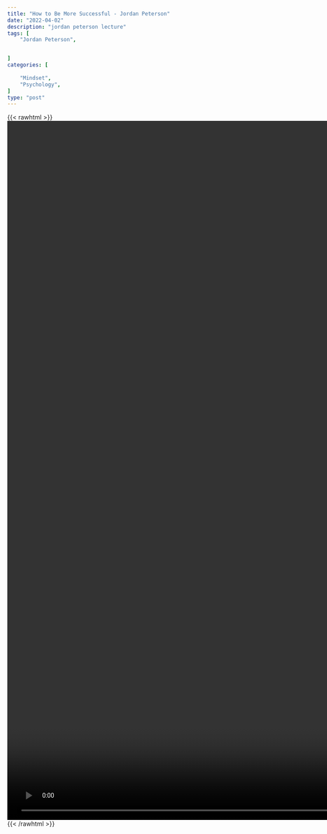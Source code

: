```yaml
---
title: "How to Be More Successful - Jordan Peterson"
date: "2022-04-02"
description: "jordan peterson lecture"
tags: [
    "Jordan Peterson",


]
categories: [
    
    "Mindset",
    "Psychology",
]
type: "post"
---
```

{{< rawhtml >}}
    <video style="height:40vh;width:auto" overflow="hidden" controls>
        <source src="https://lectures.dev00ps.com/jp-vids/Jordan%20Peterson%20What%20To%20Do%20To%20Be%20Successful.mp4" type="video/mp4"> 
    </video>
{{< /rawhtml >}}